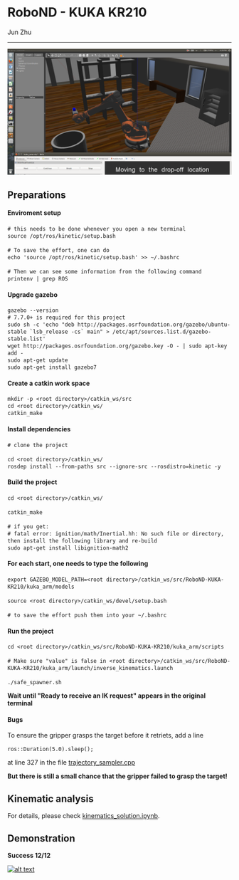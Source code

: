 # RoboND - KUKA KR210
Jun Zhu

---

![alt text](misc_images/highlight1.png)

## Preparations

#### Enviroment setup
```
# this needs to be done whenever you open a new terminal
source /opt/ros/kinetic/setup.bash

# To save the effort, one can do
echo 'source /opt/ros/kinetic/setup.bash' >> ~/.bashrc

# Then we can see some information from the following command
printenv | grep ROS
```

#### Upgrade gazebo

```
gazebo --version
# 7.7.0+ is required for this project
sudo sh -c 'echo "deb http://packages.osrfoundation.org/gazebo/ubuntu-stable `lsb_release -cs` main" > /etc/apt/sources.list.d/gazebo-stable.list'
wget http://packages.osrfoundation.org/gazebo.key -O - | sudo apt-key add -
sudo apt-get update
sudo apt-get install gazebo7

```

#### Create a catkin work space

```
mkdir -p <root directory>/catkin_ws/src
cd <root directory>/catkin_ws/
catkin_make
```

#### Install dependencies

```
# clone the project

cd <root directory>/catkin_ws/
rosdep install --from-paths src --ignore-src --rosdistro=kinetic -y
```

#### Build the project

```
cd <root directory>/catkin_ws/

catkin_make

# if you get:
# fatal error: ignition/math/Inertial.hh: No such file or directory, then install the following library and re-build
sudo apt-get install libignition-math2
```

#### For each start, one needs to type the following 

```
export GAZEBO_MODEL_PATH=<root directory>/catkin_ws/src/RoboND-KUKA-KR210/kuka_arm/models

source <root directory>/catkin_ws/devel/setup.bash

# to save the effort push them into your ~/.bashrc
```

#### Run the project

```
cd <root directory>/catkin_ws/src/RoboND-KUKA-KR210/kuka_arm/scripts

# Make sure "value" is false in <root directory>/catkin_ws/src/RoboND-KUKA-KR210/kuka_arm/launch/inverse_kinematics.launch

./safe_spawner.sh
```
__Wait until "Ready to receive an IK request" appears in the original terminal__

#### Bugs

To ensure the gripper grasps the target before it retriets, add a line

```
ros::Duration(5.0).sleep();
```

at line 327 in the file [trajectory_sampler.cpp](kuka_arm/src/trajectory_sampler.cpp)

__But there is still a small chance that the gripper failed to grasp the target!__


## Kinematic analysis

For details, please check [kinematics_solution.ipynb](kinematics_solution.ipynb).


## Demonstration

__Success 12/12__

[![alt text](http://img.youtube.com/vi/aKXPpqryq6I/0.jpg)](https://youtu.be/aKXPpqryq6I)

  
  
 
 
 
 
